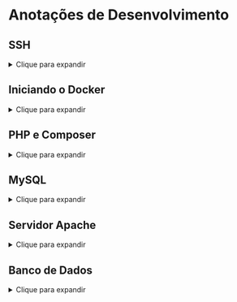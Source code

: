 # Anotações de Desenvolvimento

## SSH
<details>
  <summary>Clique para expandir</summary>
  - **Gerar chave SSH:**
  ```bash
    ssh-keygen
  ```
</details>

## Iniciando o Docker

<details>
<summary>Clique para expandir</summary>

- **Iniciar serviço Docker:**
  ```bash
  sudo service docker start
  ```

- **Lista de distribuições no WSL:**
  ```bash
  wsl --list --verbose
  ```

- **Definir versão padrão do WSL:**
  ```bash
  wsl --set-version Ubuntu-20.04 2
  ```

- **Desinstalar distribuição:**
  ```bash
  wsl --unregister Ubuntu-24.04
  ```

- **Configurações do WSL:**
  Ao iniciar o WSL, edite o arquivo de configuração:
  ```bash
  sudo vim /etc/wsl.conf
  ```

- **Iniciar ambiente Docker com docker-compose:**
  ```bash
  docker-compose up -d
  ```

</details>

## PHP e Composer

<details>
<summary>Clique para expandir</summary>

- **Instalar PHP CLI, Unzip e Curl:**
  ```bash
  sudo apt install php-cli unzip curl
  ```

- **Baixar o Composer:**
  ```bash
  curl -sS https://getcomposer.org/installer -o composer-setup.php
  ```

- **Instalar o Composer:**
  ```bash
  sudo php composer-setup.php --install-dir=/usr/local/bin --filename=composer
  ```

- **Criar um ambiente Laravel:**
  ```bash
  curl -s "https://laravel.build/laravel-10-teste?with=mysql,redis,mailpit" | bash
  ```

- **Verificar versões possíveis do PHP:**
  ```bash
  sudo update-alternatives --config php
  ```

</details>

## MySQL

<details>
<summary>Clique para expandir</summary>

- **Iniciar MySQL:**
  ```bash
  sudo service mysql start
  sudo mysql -u root -p
  ```

- **Redefinir privilégios de um usuário:**
  ```sql
  ALTER USER 'root'@'localhost' IDENTIFIED WITH mysql_native_password BY 'root';
  FLUSH PRIVILEGES;
  ```

- **Verificar a porta do MySQL:**
  ```bash
  cat /etc/mysql/mysql.conf.d/mysqld.cnf | grep port
  ```

- **Verificar conexão do MySQL:**
  ```bash
  sudo service mysql status
  ```

- **Instalar PHP para MySQL:**
  ```bash
  sudo apt install php8.2-mysql
  ```

- **Usando a porta 3306:**
  ```bash
  sudo ss -tuln | grep 3306
  sudo lsof -i :80
  ```

</details>

## Servidor Apache

<details>
<summary>Clique para expandir</summary>

- **Identificar status e parar servidor Apache:**
  ```bash
  sudo systemctl status apache2
  sudo systemctl stop apache2
  ```

- **Verificar o hash do instalador do Composer:**
  ```bash
  HASH=$(curl -sS https://composer.github.io/installer.sig)
  php -r "if (hash_file('SHA384', 'composer-setup.php') === '$HASH') { echo 'Installer verified'; } else { echo 'Installer corrupt'; unlink('composer-setup.php'); } echo PHP_EOL;"
  ```

</details>

## Banco de Dados

<details>
<summary>Clique para expandir</summary>

- **Criar usuário no banco de dados:**
  ```sql
  CREATE USER 'sail'@'%' IDENTIFIED BY 'password';
  GRANT ALL PRIVILEGES ON *.* TO 'sail'@'%';
  FLUSH PRIVILEGES;
  ```

- **Definir permissões e alterar o proprietário do diretório:**
  ```bash
  sudo chmod -R 775 /home/julio/projects/atlas-goinfra
  sudo chown -R $USER:$USER /home/julio/projects/atlas-goinfra
  ```

</details>
